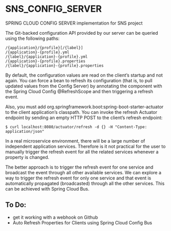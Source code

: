 # SNS_CONFIG_SERVER

SPRING CLOUD CONFIG SERVER implementation for SNS project

The Git-backed configuration API provided by our server can be queried using the following paths:
```shell
/{application}/{profile}[/{label}]
/{application}-{profile}.yml
/{label}/{application}-{profile}.yml
/{application}-{profile}.properties
/{label}/{application}-{profile}.properties
```

By default, the configuration values are read on the client’s startup and not again. You can force a bean to refresh its configuration
(that is, to pull updated values from the Config Server) by annotating the component with the Spring Cloud Config @RefreshScope 
and then triggering a refresh event. 

Also, you must add org.springframework.boot:spring-boot-starter-actuator to the client application’s classpath. 
You can invoke the refresh Actuator endpoint by sending an empty HTTP POST to the client’s refresh endpoint:
```shell
$ curl localhost:8080/actuator/refresh -d {} -H "Content-Type: application/json"
```

In a real microservice environment, there will be a large number of independent application services. 
Therefore is it not practical for the user to manually trigger the refresh event for all the related services whenever a property is changed.

The better approach is to trigger the refresh event for one service and broadcast the event through all other available services.
We can explore a way to trigger the refresh event for only one service and that event is automatically propagated (broadcasted) through all the other services. 
This can be achieved with Spring Cloud Bus.

## To Do: 

* get it working with a webhook on Github 
* Auto Refresh Properties for Clients using  Spring Cloud Config Bus
